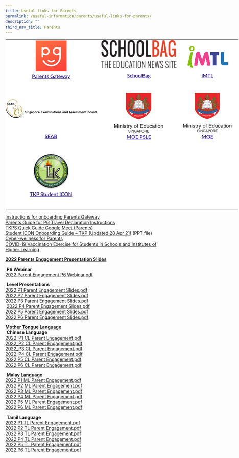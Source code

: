 ```yaml
---
title: Useful links for Parents
permalink: /useful-information/parents/useful-links-for-parents/
description: ""
third_nav_title: Parents
---
```

<table style="margin: auto; outline: 0px; padding: 0px; border-collapse: collapse; clear: both; border: 1px solid transparent; table-layout: fixed; color: rgb(65, 64, 66); font-family: Lato, sans-serif; font-size: 16px; font-style: normal; font-variant-ligatures: normal; font-variant-caps: normal; font-weight: 400; letter-spacing: normal; orphans: 2; text-align: left; text-transform: none; white-space: normal; widows: 2; word-spacing: 0px; -webkit-text-stroke-width: 0px; background-color: rgb(255, 255, 255); text-decoration-thickness: initial; text-decoration-style: initial; text-decoration-color: initial; width: 890px;" class="ive_eobj_center ives_tab_kosong"><tbody style="margin: 0px; outline: 0px; padding: 0px;"><tr style="margin: 0px; outline: 0px; padding: 0px;"><td style="margin: 0px; outline: 0px; padding: 0px 15px 15px 0px; vertical-align: top;"><img style="margin: auto; outline: 0px; padding: 0px; border: none; max-width: 100%; clear: both; cursor: pointer; display: block;" class="ive_eobj_center ive_clickable" alt="Parents Gateway.bmp" src="/images/Parents%20Gateway.bmp"><div style="margin: 0px; outline: 0px; padding: 0px; line-height: 24.96px; color: rgb(65, 64, 66); font-family: Lato, sans-serif; font-size: 16px; font-weight: 400; text-align: center;"><span style="margin: 0px; outline: 0px; padding: 0px; background-color: initial;"><a style="margin: 0px; outline: 0px; padding: 0px; color: rgb(33, 8, 138); text-decoration: underline; font-weight: 500;" target="_blank" href="https://pg.moe.edu.sg/">Parents Gateway</a></span></div><div style="margin: 0px; outline: 0px; padding: 0px; line-height: 24.96px; color: rgb(65, 64, 66); font-family: Lato, sans-serif; font-size: 16px; font-weight: 400; text-align: center;"><br style="margin: 0px; outline: 0px; padding: 0px;"></div></td><td style="margin: 0px; outline: 0px; padding: 0px 15px 15px 0px; vertical-align: top;"><img style="margin: auto; outline: 0px; padding: 0px; border: none; max-width: 100%; clear: both; cursor: pointer; display: block; width: 236px; height: 89px;" class="ive_eobj_center ive_clickable" alt="SchoolBag.png" src="/images/SchoolBag.png"><div style="margin: 0px; outline: 0px; padding: 10px 0px 0px; line-height: 24.96px; color: rgb(65, 64, 66); font-family: Lato, sans-serif; font-size: 16px; font-weight: 400; text-align: center;"><span style="margin: 0px; outline: 0px; padding: 0px; background-color: initial;"><a style="margin: 0px; outline: 0px; padding: 0px; color: rgb(33, 8, 138); text-decoration: underline; font-weight: 500;" target="_blank" href="https://www.schoolbag.sg/">SchoolBag</a></span></div></td><td style="margin: 0px; outline: 0px; padding: 0px 15px 15px 0px; vertical-align: top;"><br style="margin: 0px; outline: 0px; padding: 0px;"><img style="margin: auto; outline: 0px; padding: 0px; border: none; max-width: 100%; clear: both; cursor: pointer; display: block;" class="ive_eobj_center ive_clickable" alt="iMTL.png" src="/images/iMTL.png"><div style="margin: 0px; outline: 0px; padding: 10px 0px 0px; line-height: 24.96px; color: rgb(65, 64, 66); font-family: Lato, sans-serif; font-size: 16px; font-weight: 400; text-align: center;"><a style="margin: 0px; outline: 0px; padding: 0px; color: rgb(33, 8, 138); text-decoration: underline; font-weight: 500;" target="_blank" href="https://imtl.moe.edu.sg/cos/o.x?c=/ca7_imtl/user&amp;func=login">iMTL</a><br style="margin: 0px; outline: 0px; padding: 0px;"></div></td></tr><tr style="margin: 0px; outline: 0px; padding: 0px;"><td style="margin: 0px; outline: 0px; padding: 0px 15px 15px 0px; vertical-align: top;"><br style="margin: 0px; outline: 0px; padding: 0px;"><img style="margin: auto; outline: 0px; padding: 0px; border: none; max-width: 100%; clear: both; cursor: pointer; display: block; width: 284px; height: 60px;" class="ive_eobj_center ive_clickable" alt="SEAB.png" src="/images/SEAB.png"><div style="margin: 0px; outline: 0px; padding: 0px; line-height: 24.96px; color: rgb(65, 64, 66); font-family: Lato, sans-serif; font-size: 16px; font-weight: 400; text-align: center;"><span style="margin: 0px; outline: 0px; padding: 0px; background-color: initial;"><br style="margin: 0px; outline: 0px; padding: 0px;"></span></div><div style="margin: 0px; outline: 0px; padding: 20px 0px 0px; line-height: 24.96px; color: rgb(65, 64, 66); font-family: Lato, sans-serif; font-size: 16px; font-weight: 400; text-align: center;"><span style="margin: 0px; outline: 0px; padding: 0px; background-color: initial;"><a style="margin: 0px; outline: 0px; padding: 0px; color: rgb(33, 8, 138); text-decoration: underline; font-weight: 500;" target="_blank" href="https://www.seab.gov.sg/">SEAB</a></span></div><div style="margin: 0px; outline: 0px; padding: 0px; line-height: 24.96px; color: rgb(65, 64, 66); font-family: Lato, sans-serif; font-size: 16px; font-weight: 400;"><br style="margin: 0px; outline: 0px; padding: 0px;"></div></td><td style="margin: 0px; outline: 0px; padding: 0px 15px 15px 0px; vertical-align: top;"><img style="margin: auto; outline: 0px; padding: 0px; border: none; max-width: 100%; clear: both; cursor: pointer; display: block; width: 166px; height: 126px;" class="ive_eobj_center ive_clickable" alt="MOE.png" src="/images/MOE.png"><div style="margin: 0px; outline: 0px; padding: 0px; line-height: 24.96px; color: rgb(65, 64, 66); font-family: Lato, sans-serif; font-size: 16px; font-weight: 400; text-align: center;"><span style="margin: 0px; outline: 0px; padding: 0px; background-color: initial;"><a style="margin: 0px; outline: 0px; padding: 0px; color: rgb(33, 8, 138); text-decoration: underline; font-weight: 500;" target="_blank" href="https://www.moe.gov.sg/microsites/psle/">MOE PSLE</a></span></div></td><td style="margin: 0px; outline: 0px; padding: 0px 15px 15px 0px; vertical-align: top;"><img style="margin: auto; outline: 0px; padding: 0px; border: none; max-width: 100%; clear: both; cursor: pointer; display: block; width: 164px; height: 125px;" class="ive_eobj_center ive_clickable" alt="MOE.png" src="/images/MOE.png"><div style="margin: 0px; outline: 0px; padding: 0px; line-height: 24.96px; color: rgb(65, 64, 66); font-family: Lato, sans-serif; font-size: 16px; font-weight: 400; text-align: center;"><span style="margin: 0px; outline: 0px; padding: 0px; background-color: initial;"><a style="margin: 0px; outline: 0px; padding: 0px; color: rgb(33, 8, 138); text-decoration: underline; font-weight: 500;" target="_blank" href="https://www.moe.gov.sg/">MOE</a></span></div></td></tr><tr style="margin: 0px; outline: 0px; padding: 0px;"><td style="margin: 0px; outline: 0px; padding: 0px 15px 15px 0px; vertical-align: top;"><img style="margin: auto; outline: 0px; padding: 0px; border: none; max-width: 100%; clear: both; display: block; width: 116px; height: 116px;" class="ive_eobj_center" alt="logo.png" src="/images/tkp%20student%20icon.png"><div style="margin: 0px; outline: 0px; padding: 0px; line-height: 24.96px; color: rgb(65, 64, 66); font-family: Lato, sans-serif; font-size: 16px; font-weight: 400; text-align: center;"><span style="margin: 0px; outline: 0px; padding: 0px; background-color: initial;"><a style="margin: 0px; outline: 0px; padding: 0px; color: rgb(33, 8, 138); text-decoration: underline; font-weight: 500;" target="_blank" href="https://workspace.google.com/dashboard">TKP Student ICON</a></span></div><br style="margin: 0px; outline: 0px; padding: 0px;"></td><td style="margin: 0px; outline: 0px; padding: 0px 15px 15px 0px; vertical-align: top;"><br style="margin: 0px; outline: 0px; padding: 0px;"></td><td style="margin: 0px; outline: 0px; padding: 0px 15px 15px 0px; vertical-align: top;"><br style="margin: 0px; outline: 0px; padding: 0px;"></td></tr></tbody></table>

  
[Instructions for onboarding Parents Gateway](/files/Instructions%20for%20onboarding%20Parents%20Gateway.pdf) <br>
[Parents Guide for PG Travel Declaration Instructions](/files/Parents%20Guide%20for%20PG%20Travel%20Declaration%20Update%20Particulars%20-%20PG.pdf) <br>
[TKPS Quick Guide Google Meet (Parents)](/files/TKPS%20Quick%20Guide%20Google%20Meet%20Parents.pdf) <br>
[Student iCON Onboarding Guide – TKP (Updated 28 Apr 21)](https://tanjongkatongpri.moe.edu.sg/qql/slot/u742/2020/Useful%20Links/Parents/Student%20iCON%20Onboarding%20Guide_TkpsUpdated%2028%20Apr%2021.pptx)  (PPT file)<br>
[Cyber-wellness for Parents](/useful-information/parents/useful-links-for-parents/cyber-wellness-for-parents) <br>
[COVID-19 Vaccination Exercise for Students in Schools and Institutes of Higher Learning](/tkp/announcements)  

  

**<u>2022 Parents Engagement Presentation Slides</u>**&nbsp;

&nbsp;**P6 Webinar**&nbsp; &nbsp;&nbsp;  <br>
[2022 Parent Engagement P6 Webinar.pdf](/files/2022%20Parent%20Engagement%20P6%20Webinar.pdf)

  

&nbsp;**Level Presentations** &nbsp; &nbsp;&nbsp; <br>
[2022 P1 Parent Engagement Slides.pdf](/files/2022%20P1%20Parent%20Engagement%20Slides.pdf) <br>
[2022 P2 Parent Engagement Slides.pdf](https://tanjongkatongpri.moe.edu.sg/qql/slot/u742/2022%20Parents%20Engagement/Level%20Slides/2022%20P2%20Parent%20Engagement%20Slides.pdf) <br>
[2022 P3 Parent Engagement Slides.pdf](https://tanjongkatongpri.moe.edu.sg/qql/slot/u742/2022%20Parents%20Engagement/Level%20Slides/2022%20P3%20Parent%20Engagement%20Slides.pdf) <br>
&nbsp;[2022 P4 Parent Engagement Slides.pdf](https://tanjongkatongpri.moe.edu.sg/qql/slot/u742/2022%20Parents%20Engagement/Level%20Slides/2022%20P4%20Parent%20Engagement%20Slides.pdf) <br>
[2022 P5 Parent Engagement Slides.pdf](https://tanjongkatongpri.moe.edu.sg/qql/slot/u742/2022%20Parents%20Engagement/Level%20Slides/2022%20P5%20Parent%20Engagement%20Slides.pdf) <br>
[2022 P6 Parent Engagement Slides.pdf](https://tanjongkatongpri.moe.edu.sg/qql/slot/u742/2022%20Parents%20Engagement/Level%20Slides/2022%20P6%20Parent%20Engagement%20Slides.pdf)  

  

**<u>Mother Tongue Language</u>** &nbsp;&nbsp; <br>
&nbsp;**Chinese Language**&nbsp; &nbsp; &nbsp; &nbsp;  <br>
[2022\_P1 CL Parent Engagement.pdf](https://tanjongkatongpri.moe.edu.sg/qql/slot/u742/2022%20Parents%20Engagement/MTL/2022_P1%20CL%20Parent%20Engagement.pdf) <br>
[2022\_P2 CL Parent Engagement.pdf](https://tanjongkatongpri.moe.edu.sg/qql/slot/u742/2022%20Parents%20Engagement/MTL/2022_P2%20CL%20Parent%20Engagement.pdf)  <br>
[2022\_P3 CL Parent Engagement.pdf](https://tanjongkatongpri.moe.edu.sg/qql/slot/u742/2022%20Parents%20Engagement/MTL/2022_P3%20CL%20Parent%20Engagement.pdf)  <br>
[2022\_P4 CL Parent Engagement.pdf](https://tanjongkatongpri.moe.edu.sg/qql/slot/u742/2022%20Parents%20Engagement/MTL/2022_P4%20CL%20Parent%20Engagement.pdf)  <br>
[2022 P5 CL Parent Engagement.pdf](https://tanjongkatongpri.moe.edu.sg/qql/slot/u742/2022%20Parents%20Engagement/MTL/2022%20P5%20CL%20Parent%20Engagement.pdf)  <br>
[2022 P6 CL Parent Engagement.pdf](https://tanjongkatongpri.moe.edu.sg/qql/slot/u742/2022%20Parents%20Engagement/MTL/2022%20P6%20CL%20Parent%20Engagement.pdf)  


&nbsp;**Malay Language** &nbsp;&nbsp; <br>
[2022 P1 ML Parent Engagement.pdf](https://tanjongkatongpri.moe.edu.sg/qql/slot/u742/2022%20Parents%20Engagement/MTL/ML/2022%20P1%20ML%20Parent%20Engagement.pdf) <br>
[2022 P2 ML Parent Engagement.pdf](https://tanjongkatongpri.moe.edu.sg/qql/slot/u742/2022%20Parents%20Engagement/MTL/ML/2022%20P2%20ML%20Parent%20Engagement.pdf) <br>
[2022 P3 ML Parent Engagement.pdf](https://tanjongkatongpri.moe.edu.sg/qql/slot/u742/2022%20Parents%20Engagement/MTL/ML/2022%20P3%20ML%20Parent%20Engagement.pdf) <br>
[2022 P4 ML Parent Engagement.pdf](https://tanjongkatongpri.moe.edu.sg/qql/slot/u742/2022%20Parents%20Engagement/MTL/ML/2022%20P4%20ML%20Parent%20Engagement.pdf) <br>
[2022 P5 ML Parent Engagement.pdf](https://tanjongkatongpri.moe.edu.sg/qql/slot/u742/2022%20Parents%20Engagement/MTL/ML/2022%20P5%20ML%20Parent%20Engagement.pdf)  <br>
[2022 P6 ML Parent Engagement.pdf](https://tanjongkatongpri.moe.edu.sg/qql/slot/u742/2022%20Parents%20Engagement/MTL/ML/2022%20P6%20ML%20Parent%20Engagement.pdf)  

&nbsp;**Tamil Language**  <br>
[2022 P1 TL Parent Engagement.pdf](https://tanjongkatongpri.moe.edu.sg/qql/slot/u742/2022%20Parents%20Engagement/MTL/TL/2022%20P1%20TL%20Parent%20Engagement.pdf) <br>
[2022 P2 TL Parent Engagement.pdf](https://tanjongkatongpri.moe.edu.sg/qql/slot/u742/2022%20Parents%20Engagement/MTL/TL/2022%20P2%20TL%20Parent%20Engagement.pdf) <br>
[2022 P3 TL Parent Engagement.pdf](https://tanjongkatongpri.moe.edu.sg/qql/slot/u742/2022%20Parents%20Engagement/MTL/TL/2022%20P3%20TL%20Parent%20Engagement.pdf) <br>
[2022 P4 TL Parent Engagement.pdf](https://tanjongkatongpri.moe.edu.sg/qql/slot/u742/2022%20Parents%20Engagement/MTL/TL/2022%20P4%20TL%20Parent%20Engagement.pdf) <br>
[2022 P5 TL Parent Engagement.pdf](https://tanjongkatongpri.moe.edu.sg/qql/slot/u742/2022%20Parents%20Engagement/MTL/TL/2022%20P5%20TL%20Parent%20Engagement.pdf)  <br>
[2022 P6 TL Parent Engagement.pdf](https://tanjongkatongpri.moe.edu.sg/qql/slot/u742/2022%20Parents%20Engagement/MTL/TL/2022%20P6%20TL%20Parent%20Engagement.pdf)